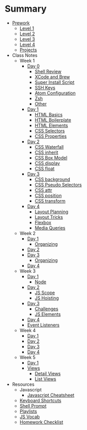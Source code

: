 # Summary

* [Prework](prework/index.md)
  - [Level 1](prework/level1.md)
  - [Level 2](prework/level2.md)
  - [Level 3](prework/level3.md)
  - [Level 4](prework/level4.md)
  - [Projects](prework/projects.md)
* Class Notes
  - Week 1
    + [Day 0](week-1/day-0/index.md)
      * [Shell Review](week-1/day-0/shell.md)
      * [XCode and Brew](week-1/day-0/xcode.md)
      * [Super Install Script](week-1/day-0/super-installer.md)
      * [SSH Keys](week-1/day-0/ssh.md)
      * [Atom Configuration](week-1/day-0/atom.md)
      * [Zsh](week-1/day-0/zsh.md)
      * [Other](week-1/day-0/other.md)
    + [Day 1](week-1/day-1/index.md)
      * [HTML Basics](week-1/day-1/html.md)
      * [HTML Boilerplate](week-1/day-1/boilerplate.md)
      * [HTML Elements](week-1/day-1/elements.md)
      * [CSS Selectors](week-1/day-1/selectors.md)
      * [CSS Properties](week-1/day-1/properties.md)
    + [Day 2](week-1/day-2/index.md)
      * [CSS Waterfall](week-1/day-2/css-waterfall.md)
      * [CSS inherit](week-1/day-2/inherit.md)
      * [CSS Box Model](week-1/day-2/box-model.md)
      * [CSS display](week-1/day-2/display.md)
      * [CSS float](week-1/day-2/float.md)
    + [Day 3](week-1/day-3/index.md)
      * [CSS background](week-1/day-3/backgrounds.md)
      * [CSS Pseudo Selectors](week-1/day-3/pseudo-selectors.md)
      * [CSS attr](week-1/day-3/attr.md)
      * [CSS position](week-1/day-3/position.md)
      * [CSS transform](week-1/day-3/transform.md)
    + [Day 4](week-1/day-4/index.md)
      * [Layout Planning](week-1/day-4/layout-planning.md)
      * [Layout Tricks](week-1/day-4/layout-tricks.md)
      * [Flexbox](week-1/day-4/flex-box.md)
      * [Media Queries](week-1/day-4/media-queries.md)
  - Week 2
    + [Day 1](week-2/day-1/index.md)
      * [Organizing](week-2/day-1/organizing.md)
    + [Day 2](week-2/day-2/index.md)
    + [Day 3](week-2/day-3/index.md)
      * [Organizing](week-2/day-3/bem.md)
    + [Day 4](week-2/day-4/index.md)
  - Week 3
    + [Day 1](week-3/day-1/index.md)
      * [Node](week-3/day-1/node.md)
    + [Day 2](week-3/day-2/index.md)
      * [JS Scope](week-3/day-1/scope.md)
      * [JS Hoisting](week-3/day-1/hoisting.md)
    + [Day 3](week-3/day-3/index.md)
      * [Challenges](week-3/day-3/query-selector.md)
      * [JS Elements](week-3/day-3/js-elements.md)
    + [Day 4](week-3/day-4/index.md)
    * [Event Listeners](week-3/day-4/eventlistener.md)
  - Week 4
    + [Day 1](week-4/day-1/index.md)
    + [Day 2](week-4/day-2/index.md)
    + [Day 3](week-4/day-3/index.md)
    + [Day 4](week-4/day-4/index.md)
  - Week 5
    + [Day 1](week-5/day-1/index.md)
    + [Views](week-5/views/index.md)
      - [Detail Views](week-5/views/detail.md)
      - [List Views](week-5/views/list.md)
* Resources
  - Javascript
    + [Javascript Cheatsheet](resources/javascript/cheatsheet.md)
  - [Keyboard Shortcuts](resources/keyboard-shortcuts.md)
  - [Shell Prompt](resources/shell.md)
  - [Playlists](resources/playlists.md)
  - [JS Vocab](resources/js-vocab.md)
  - [Homework Checklist](resources/homework-process.md)
